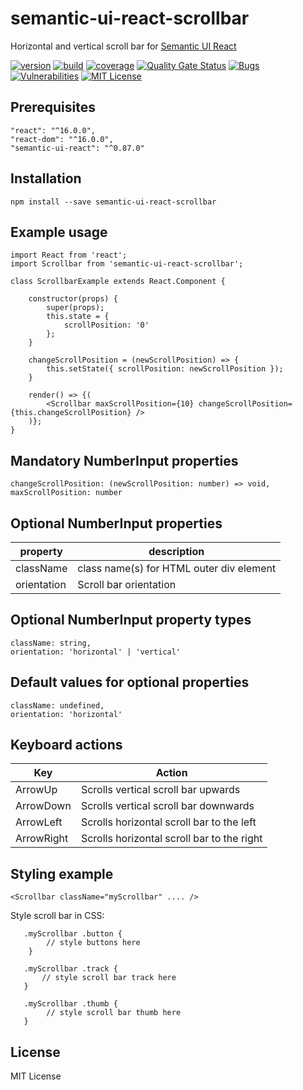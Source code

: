 # semantic-ui-react-scrollbar
Horizontal and vertical scroll bar for  [Semantic UI React]


[![version][version-badge]][package]
[![build][build]][circleci]
[![coverage][coverage]][codecov]
[![Quality Gate Status](https://sonarcloud.io/api/project_badges/measure?project=pksilen_semantic-ui-react-numberinput&metric=alert_status)](https://sonarcloud.io/dashboard?id=pksilen_semantic-ui-react-numberinput)
[![Bugs](https://sonarcloud.io/api/project_badges/measure?project=pksilen_semantic-ui-react-numberinput&metric=bugs)](https://sonarcloud.io/dashboard?id=pksilen_semantic-ui-react-numberinput)
[![Vulnerabilities](https://sonarcloud.io/api/project_badges/measure?project=pksilen_semantic-ui-react-numberinput&metric=vulnerabilities)](https://sonarcloud.io/dashboard?id=pksilen_semantic-ui-react-numberinput)
[![MIT License][license-badge]][license]

## Prerequisites
    "react": "^16.0.0",
    "react-dom": "^16.0.0",
    "semantic-ui-react": "^0.87.0"

## Installation
    npm install --save semantic-ui-react-scrollbar
    
## Example usage
    import React from 'react';
    import Scrollbar from 'semantic-ui-react-scrollbar';
    
    class ScrollbarExample extends React.Component {

        constructor(props) {
            super(props);
            this.state = {
                scrollPosition: '0'
            };
        }
        
        changeScrollPosition = (newScrollPosition) => {
            this.setState({ scrollPosition: newScrollPosition });
        }
       
        render() => {(
            <Scrollbar maxScrollPosition={10} changeScrollPosition={this.changeScrollPosition} />
        )};
    }

## Mandatory NumberInput properties      
    changeScrollPosition: (newScrollPosition: number) => void,
    maxScrollPosition: number

         
## Optional NumberInput properties
| property             | description                                                                                                                    |
| -------------------- | -------------------------------------------------------------------------------------------------------------------------------|
| className            | class name(s) for HTML outer div element                                                                                       |
| orientation          | Scroll bar orientation                                                                                                         |


    
## Optional NumberInput property types
    className: string,
    orientation: 'horizontal' | 'vertical'
        
## Default values for optional properties
    className: undefined,
    orientation: 'horizontal'
    
## Keyboard actions
| Key                  | Action                                                                                                                         |
| -------------------- | -------------------------------------------------------------------------------------------------------------------------------|
| ArrowUp              | Scrolls vertical scroll bar upwards                                                                                            |
| ArrowDown            | Scrolls vertical scroll bar downwards                                                                                          |
| ArrowLeft            | Scrolls horizontal scroll bar to the left                                                                                      |
| ArrowRight           | Scrolls horizontal scroll bar to the right                                                                                     |
  
        
## Styling example

    <Scrollbar className="myScrollbar" .... />
    
   Style scroll bar in CSS:
   
       .myScrollbar .button {
            // style buttons here
        }
        
       .myScrollbar .track {
           // style scroll bar track here
       }
       
       .myScrollbar .thumb {
            // style scroll bar thumb here
       }
    
## License
MIT License

[license-badge]: https://img.shields.io/badge/license-MIT-green
[license]: https://github.com/pksilen/semantic-ui-react-scrollbar/blob/master/LICENSE
[version-badge]: https://img.shields.io/npm/v/semantic-ui-react-scrollbar.svg?style=flat-square
[package]: https://www.npmjs.com/package/semantic-ui-react-scrollbar
[build]: https://img.shields.io/circleci/project/github/pksilen/semantic-ui-react-scrollbar/master.svg?style=flat-square
[circleci]: https://circleci.com/gh/pksilen/semantic-ui-react-scrollbar/tree/master
[coverage]: https://img.shields.io/codecov/c/github/pksilen/semantic-ui-react-scrollbar/master.svg?style=flat-square
[codecov]: https://codecov.io/gh/pksilen/semantic-ui-react-scrollbar
[demo]: https://pksilen.github.io/semantic-ui-react-scrollbar/
[Semantic UI React]: https://react.semantic-ui.com/
